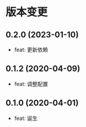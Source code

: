 # 版本变更
## 0.2.0 (2023-01-10)
- feat: 更新依赖
## 0.1.2 (2020-04-09)
- feat: 调整配置

## 0.1.0 (2020-04-01)
- feat: 诞生